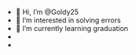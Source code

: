- 👋 Hi, I’m @Goldy25
- 👀 I’m interested in solving errors
- 🌱 I’m currently learning graduation
- 
-

<!---
Goldy25/Goldy25 is a ✨ special ✨ repository because its `README.md` (this file) appears on your GitHub profile.
You can click the Preview link to take a look at your changes.
--->
